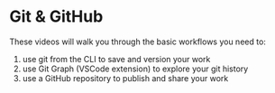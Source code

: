 # Git & GitHub

These videos will walk you through the basic workflows you need to:

1. use git from the CLI to save and version your work
2. use Git Graph (VSCode extension) to explore your git history
3. use a GitHub repository to publish and share your work
